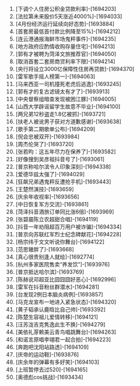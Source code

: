 
1. [下调个人住房公积金贷款利率]-[1694203]
1. [法拉第未来股价5天涨近4000%]-[1694033]
1. [4月份经济运行延续向好态势]-[1693884]
1. [首套房最低首付款比例降至15%]-[1694212]
1. [连云港通报海鲜市场鬼秤事件]-[1694235]
1. [地方政府应酌情收购存量住宅]-[1694213]
1. [郭有才被聘为菏泽文旅推荐官]-[1694050]
1. [取消首套二套房商贷利率下限]-[1694214]
1. [央行将设立3000亿保障性住房再贷款]-[1694370]
1. [雷军歌手摇人榜第一]-[1694063]
1. [马来西亚一司机撞死老虎后逃逸]-[1693245]
1. [郭有才的复古滤镜太有才了]-[1693913]
1. [中央督察组暗查发现被困江豚]-[1694005]
1. [山西大学辟谣留学生故意不毕业]-[1694100]
1. [两兄弟12秒盗走1.8亿被抓]-[1693721]
1. [扶老人被讹男子获对方道歉感谢]-[1693638]
1. [歌手第二期歌单公布]-[1694209]
1. [倪会忠被双开]-[1693984]
1. [周杰伦哭了]-[1693720]
1. [张若昀：这五年尽力在保养了]-[1693582]
1. [好像搜到吴彦祖抖音号了]-[1693061]
1. [普京称哈尔滨令人印象深刻]-[1694338]
1. [爱德华兹太强了]-[1694029]
1. [狂飙兄弟遇鬼秤反遭抢手机]-[1693443]
1. [王楚然演技]-[1693659]
1. [庆余年收视率]-[1693656]
1. [中日恢复军方交流]-[1693861]
1. [菏泽抖音酒旅订单同比涨6倍]-[1693969]
1. [张碧晨陈立农超甜合唱]-[1694119]
1. [抖音一年劝阻超百万用户被诈骗]-[1694334]
1. [普京向苏联红军烈士纪念碑献花]-[1694228]
1. [杨宗纬于文文听说你舞台]-[1694122]
1. [范思辙胖了]-[1693668]
1. [真心很贵别逢人就给]-[1692774]
1. [杭州多家医院售卖“养发饮”]-[1693976]
1. [普京抵达哈尔滨]-[1693769]
1. [陈赫说邓超亚比囧囧囧好恶心]-[1692996]
1. [雷军在抖音粉丝群潜水]-[1694281]
1. [台发现2例日本脑炎病例]-[1693857]
1. [马克龙宣布一地进入紧急状态]-[1694320]
1. [黄子韬承认鹿晗比自己帅]-[1693392]
1. [陈楚生容祖儿爱情转移]-[1694121]
1. [汪苏泷吉克隽逸此生不换]-[1694279]
1. [美依礼芽赖美云青鸟唱跳舞台]-[1694263]
1. [和诺言原唱李翊君一起合拍]-[1694223]
1. [奔跑吧沈阳站路透]-[1694109]
1. [庆帝的运动鞋]-[1693876]
1. [庆余年的弹幕有多好笑]-[1694103]
1. [上班暂停去过520]-[1694165]
1. [奥德彪cos挑战]-[1693434]